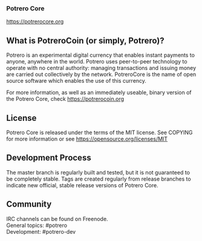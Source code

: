 ### Potrero Core

https://potrerocore.org

## What is PotreroCoin (or simply, Potrero)?
Potrero is an experimental digital currency that enables instant payments to anyone, anywhere in the world. Potrero uses peer-to-peer technology to operate with no central authority: managing transactions and issuing money are carried out collectively by the network. PotreroCore is the name of open source software which enables the use of this currency.

For more information, as well as an immediately useable, binary version of the Potrero Core, check https://potrerocoin.org

## License
Potrero Core is released under the terms of the MIT license. See COPYING for more information or see https://opensource.org/licenses/MIT

## Development Process
The master branch is regularly built and tested, but it is not guaranteed to be completely stable. Tags are created regularly from release branches to indicate new official, stable release versions of Potrero Core.

## Community

IRC channels can be found on Freenode.\
General topics: #potrero\
Development: #potrero-dev
